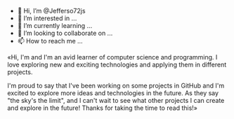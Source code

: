 - 👋 Hi, I’m @Jefferso72js
- 👀 I’m interested in ...
- 🌱 I’m currently learning ...
- 💞️ I’m looking to collaborate on ...
- 📫 How to reach me ...

<!---
Jefferso72js/Jefferso72js is a ✨ special ✨ repository because its `README.md` (this file) appears on your GitHub profile.
You can click the Preview link to take a look at your changes.
---> «Hi, I'm <Username> and I'm an avid learner of computer science and programming. I love exploring new and exciting technologies and applying them in different projects.
I'm proud to say that I've been working on some projects in GitHub and I'm excited to explore more ideas and technologies in the future.
As they say "the sky's the limit", and I can't wait to see what other projects I can create and explore in the future!
Thanks for taking the time to read this!»
